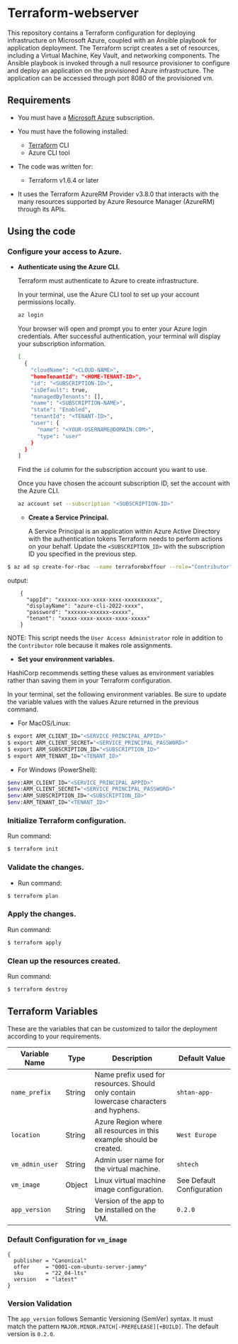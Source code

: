 # Terraform-webserver

This repository contains a Terraform configuration for deploying infrastructure on Microsoft Azure, coupled with an Ansible playbook for application deployment. The Terraform script creates a set of resources, including a Virtual Machine, Key Vault, and networking components. The Ansible playbook is invoked through a null resource provisioner to configure and deploy an application on the provisioned Azure infrastructure. The application can be accessed through port 8080 of the provisioned vm.
## Requirements

* You must have a [Microsoft Azure](https://azure.microsoft.com/) subscription.

* You must have the following installed:
  * [Terraform](https://www.terraform.io/) CLI
  * Azure CLI tool

* The code was written for:
  * Terraform v1.6.4 or later

* It uses the Terraform AzureRM Provider v3.8.0 that interacts with the many resources supported by Azure Resource Manager (AzureRM) through its APIs.

## Using the code

### Configure your access to Azure.

* **Authenticate using the Azure CLI.**

    Terraform must authenticate to Azure to create infrastructure.

    In your terminal, use the Azure CLI tool to set up your account permissions locally.

    ```bash
    az login  
    ```

    Your browser will open and prompt you to enter your Azure login credentials. After successful authentication, your terminal will display your subscription information.

    ```bash
    [
      {
        "cloudName": "<CLOUD-NAME>",
        "homeTenantId": "<HOME-TENANT-ID>",
        "id": "<SUBSCRIPTION-ID>",
        "isDefault": true,
        "managedByTenants": [],
        "name": "<SUBSCRIPTION-NAME>",
        "state": "Enabled",
        "tenantId": "<TENANT-ID>",
        "user": {
          "name": "<YOUR-USERNAME@DOMAIN.COM>",
          "type": "user"
        }
      }
    ]
    ```

    Find the `id` column for the subscription account you want to use.

    Once you have chosen the account subscription ID, set the account with the Azure CLI.

    ```bash
    az account set --subscription "<SUBSCRIPTION-ID>"
    ```

  * **Create a Service Principal.**

    A Service Principal is an application within Azure Active Directory with the authentication tokens Terraform needs to perform actions on your behalf. Update the `<SUBSCRIPTION_ID>` with the subscription ID you specified in the previous step.

```bash
$ az ad sp create-for-rbac --name terraformbxffour --role="Contributor" --role "User Access Administrator" --scopes="/subscriptions/<SUBSCRIPTION-ID>"

```
output:
```
    {
      "appId": "xxxxxx-xxx-xxxx-xxxx-xxxxxxxxxx",
      "displayName": "azure-cli-2022-xxxx",
      "password": "xxxxxx~xxxxxx~xxxxx",
      "tenant": "xxxxx-xxxx-xxxxx-xxxx-xxxxx"
    }
```
NOTE: This script needs the `User Access Administrator` role in addition to the `Contributor` role because it makes role assignments.

* **Set your environment variables.**

HashiCorp recommends setting these values as environment variables rather than saving them in your Terraform configuration.

In your terminal, set the following environment variables. Be sure to update the variable values with the values Azure returned in the previous command.

  * For MacOS/Linux:

```bash
$ export ARM_CLIENT_ID="<SERVICE_PRINCIPAL_APPID>"
$ export ARM_CLIENT_SECRET="<SERVICE_PRINCIPAL_PASSWORD>"
$ export ARM_SUBSCRIPTION_ID="<SUBSCRIPTION_ID>"
$ export ARM_TENANT_ID="<TENANT_ID>"
```

  * For Windows (PowerShell):

```bash
$env:ARM_CLIENT_ID="<SERVICE_PRINCIPAL_APPID>"
$env:ARM_CLIENT_SECRET="<SERVICE_PRINCIPAL_PASSWORD>"
$env:ARM_SUBSCRIPTION_ID="<SUBSCRIPTION_ID>"
$env:ARM_TENANT_ID="<TENANT_ID>"
```

### Initialize Terraform configuration.

  Run command:
```bash
$ terraform init
```

### Validate the changes.

- Run command:
```bash
$ terraform plan
```

### Apply the changes.

Run command:
```bash
$ terraform apply
```

### Clean up the resources created.

Run command:
```bash
$ terraform destroy
```

## Terraform Variables

These are the variables that can be customized to tailor the deployment according to your requirements.

| Variable Name  | Type    | Description                                                                                                                      | Default Value                |
| -------------- | ------- | -------------------------------------------------------------------------------------------------------------------------------- | ---------------------------- |
| `name_prefix`  | String  | Name prefix used for resources. Should only contain lowercase characters and hyphens.                                         | `shtan-app-`                 |
| `location`     | String  | Azure Region where all resources in this example should be created.                                                             | `West Europe`                |
| `vm_admin_user`| String  | Admin user name for the virtual machine.                                                                                        | `shtech`                     |
| `vm_image`     | Object  | Linux virtual machine image configuration.                                                                                    | See Default Configuration   |
| `app_version`  | String  | Version of the app to be installed on the VM.                                                                                  | `0.2.0`                      |

### Default Configuration for `vm_image`

```hcl
{
  publisher = "Canonical"
  offer     = "0001-com-ubuntu-server-jammy"
  sku       = "22_04-lts"
  version   = "latest"
}
```

### Version Validation

The `app_version` follows Semantic Versioning (SemVer) syntax. It must match the pattern `MAJOR.MINOR.PATCH[-PRERELEASE][+BUILD]`. The default version is `0.2.0`.
